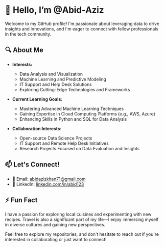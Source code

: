 # 👋  Hello, I’m @Abid-Aziz

Welcome to my GitHub profile! I'm passionate about leveraging data to drive insights and innovations, and I'm eager to connect with fellow professionals in the tech community.

## 🔍 About Me

- **Interests:**
  - Data Analysis and Visualization
  - Machine Learning and Predictive Modeling
  - IT Support and Help Desk Solutions
  - Exploring Cutting-Edge Technologies and Frameworks

- **Current Learning Goals:**
  - Mastering Advanced Machine Learning Techniques
  - Gaining Expertise in Cloud Computing Platforms (e.g., AWS, Azure)
  - Enhancing Skills in Python and SQL for Data Analysis

- **Collaboration Interests:**
  - Open-source Data Science Projects
  - IT Support and Remote Help Desk Initiatives
  - Research Projects Focused on Data Evaluation and Insights

## 📫 Let's Connect!

- 📧 Email: [abidazizkhan71@gmail.com](mailto:abidazizkhan71@gmail.com)
- 💼 LinkedIn: [linkedin.com/in/abid123](https://www.linkedin.com/in/abid123/)

## ⚡ Fun Fact

I have a passion for exploring local cuisines and experimenting with new recipes. Travel is also a significant part of my life—I enjoy immersing myself in diverse cultures and gaining new perspectives.

Feel free to explore my repositories, and don't hesitate to reach out if you're interested in collaborating or just want to connect!
